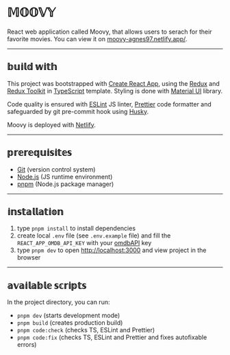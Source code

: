 # 𝕄𝕆𝕆𝕍𝕐

React web application called Moovy, that allows users to serach for their favorite movies. You can view it on [moovy-agnes97.netlify.app/](https://moovy-agnes97.netlify.app/).

---

## 𝕓𝕦𝕚𝕝𝕕 𝕨𝕚𝕥𝕙

This project was bootstrapped with [Create React App](https://github.com/facebook/create-react-app), using the [Redux](https://redux.js.org/) and [Redux Toolkit](https://redux-toolkit.js.org/) in [TypeScript](https://www.typescriptlang.org/) template. Styling is done with [Material UI](https://mui.com/core/) library.

Code quality is ensured with [ESLint](https://eslint.org/) JS linter, [Prettier](https://prettier.io/) code formatter and safeguarded by git pre-commit hook using [Husky](https://typicode.github.io/husky/#/).

Moovy is deployed with [Netlify](https://www.netlify.com/).

---

## 𝕡𝕣𝕖𝕣𝕖𝕢𝕦𝕚𝕤𝕚𝕥𝕖𝕤

- [Git](https://git-scm.com/) (version control system)
- [Node.js](https://nodejs.org/en/download/) (JS runtime environment)
- [pnpm](https://pnpm.io/) (Node.js package manager)

---

## 𝕚𝕟𝕤𝕥𝕒𝕝𝕝𝕒𝕥𝕚𝕠𝕟

1. type `pnpm install` to install dependencies
2. create local `.env` file (see `.env.example` file) and fill the `REACT_APP_OMDB_API_KEY` with your [omdbAPI](http://www.omdbapi.com/) key
3. type `pnpm dev` to open [http://localhost:3000](http://localhost:3000) and view project in the browser

---

## 𝕒𝕧𝕒𝕚𝕝𝕒𝕓𝕝𝕖 𝕤𝕔𝕣𝕚𝕡𝕥𝕤

In the project directory, you can run:

- `pnpm dev` (starts development mode)
- `pnpm build` (creates production build)
- `pnpm code:check` (checks TS, ESLint and Prettier)
- `pnpm code:fix` (checks TS, ESLint and Prettier and fixes autofixable errors)
